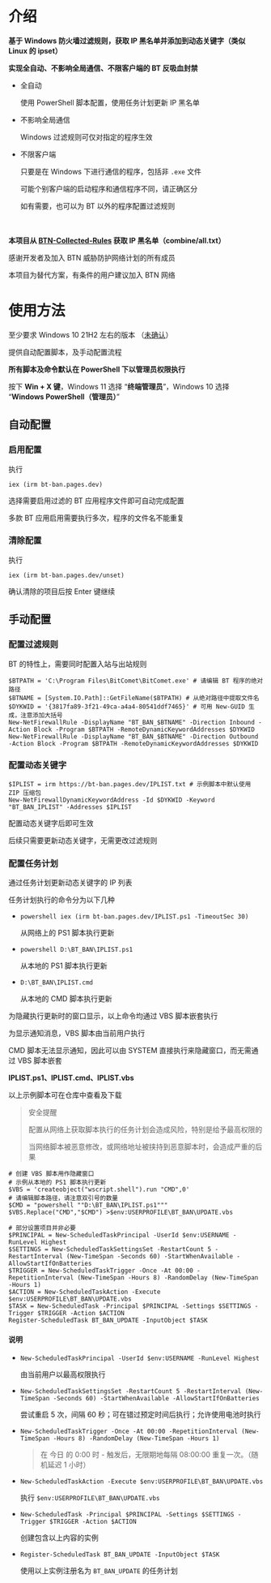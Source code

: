 # 介绍

**基于 Windows 防火墙过滤规则，获取 IP 黑名单并添加到动态关键字（类似 Linux 的 ipset）**

**实现全自动、不影响全局通信、不限客户端的 BT 反吸血封禁**

- 全自动

  使用 PowerShell 脚本配置，使用任务计划更新 IP 黑名单

- 不影响全局通信

  Windows 过滤规则可仅对指定的程序生效

- 不限客户端

  只要是在 Windows 下进行通信的程序，包括非 `.exe` 文件

  可能个别客户端的启动程序和通信程序不同，请正确区分

  如有需要，也可以为 BT 以外的程序配置过滤规则

　

**本项目从 [BTN-Collected-Rules](https://github.com/PBH-BTN/BTN-Collected-Rules) 获取 IP 黑名单（combine/all.txt）**

感谢开发者及加入 BTN 威胁防护网络计划的所有成员

本项目为替代方案，有条件的用户建议加入 BTN 网络

# 使用方法

至少要求 Windows 10 21H2 左右的版本 （[未确认](https://github.com/MicrosoftDocs/windows-powershell-docs/blob/main/docset/winserver2022-ps/netsecurity/Get-NetFirewallDynamicKeywordAddress.md)）

提供自动配置脚本，及手动配置流程

**所有脚本及命令默认在 PowerShell 下以管理员权限执行**

按下 **Win + X 键**，Windows 11 选择 “**终端管理员**”，Windows 10 选择 “**Windows PowerShell（管理员）**”

## 自动配置

### 启用配置

执行

`iex (irm bt-ban.pages.dev)`

选择需要启用过滤的 BT 应用程序文件即可自动完成配置

多款 BT 应用启用需要执行多次，程序的文件名不能重复

### 清除配置

执行

`iex (irm bt-ban.pages.dev/unset)`

确认清除的项目后按 Enter 键继续

## 手动配置

### 配置过滤规则

BT 的特性上，需要同时配置入站与出站规则

```
$BTPATH = 'C:\Program Files\BitComet\BitComet.exe' # 请编辑 BT 程序的绝对路径
$BTNAME = [System.IO.Path]::GetFileName($BTPATH) # 从绝对路径中提取文件名
$DYKWID = '{3817fa89-3f21-49ca-a4a4-80541ddf7465}' # 可用 New-GUID 生成，注意添加大括号
New-NetFirewallRule -DisplayName "BT_BAN_$BTNAME" -Direction Inbound -Action Block -Program $BTPATH -RemoteDynamicKeywordAddresses $DYKWID
New-NetFirewallRule -DisplayName "BT_BAN_$BTNAME" -Direction Outbound -Action Block -Program $BTPATH -RemoteDynamicKeywordAddresses $DYKWID
```

### 配置动态关键字

```
$IPLIST = irm https://bt-ban.pages.dev/IPLIST.txt # 示例脚本中默认使用 ZIP 压缩包
New-NetFirewallDynamicKeywordAddress -Id $DYKWID -Keyword "BT_BAN_IPLIST" -Addresses $IPLIST
```

配置动态关键字后即可生效

后续只需要更新动态关键字，无需更改过滤规则

### 配置任务计划

通过任务计划更新动态关键字的 IP 列表

任务计划执行的命令分为以下几种

- `powershell iex (irm bt-ban.pages.dev/IPLIST.ps1 -TimeoutSec 30)`

  从网络上的 PS1 脚本执行更新
  
- `powershell D:\BT_BAN\IPLIST.ps1`

  从本地的 PS1 脚本执行更新

- `D:\BT_BAN\IPLIST.cmd`

  从本地的 CMD 脚本执行更新

为隐藏执行更新时的窗口显示，以上命令均通过 VBS 脚本嵌套执行

为显示通知消息，VBS 脚本由当前用户执行

CMD 脚本无法显示通知，因此可以由 SYSTEM 直接执行来隐藏窗口，而无需通过 VBS 脚本嵌套

**IPLIST.ps1、IPLIST.cmd、IPLIST.vbs** 

以上示例脚本可在仓库中查看及下载

> 安全提醒
> 
> 配置从网络上获取脚本执行的任务计划会造成风险，特别是给予最高权限的
> 
> 当网络脚本被恶意修改，或网络地址被挟持到恶意脚本时，会造成严重的后果

```
# 创建 VBS 脚本用作隐藏窗口
# 示例从本地的 PS1 脚本执行更新
$VBS = 'createobject("wscript.shell").run "CMD",0'
# 请编辑脚本路径，请注意双引号的数量
$CMD = "powershell ""D:\BT_BAN\IPLIST.ps1"""
$VBS.Replace("CMD","$CMD") >$env:USERPROFILE\BT_BAN\UPDATE.vbs

# 部分设置项目并非必要
$PRINCIPAL = New-ScheduledTaskPrincipal -UserId $env:USERNAME -RunLevel Highest
$SETTINGS = New-ScheduledTaskSettingsSet -RestartCount 5 -RestartInterval (New-TimeSpan -Seconds 60) -StartWhenAvailable -AllowStartIfOnBatteries
$TRIGGER = New-ScheduledTaskTrigger -Once -At 00:00 -RepetitionInterval (New-TimeSpan -Hours 8) -RandomDelay (New-TimeSpan -Hours 1)
$ACTION = New-ScheduledTaskAction -Execute $env:USERPROFILE\BT_BAN\UPDATE.vbs
$TASK = New-ScheduledTask -Principal $PRINCIPAL -Settings $SETTINGS -Trigger $TRIGGER -Action $ACTION
Register-ScheduledTask BT_BAN_UPDATE -InputObject $TASK
```

#### 说明

- `New-ScheduledTaskPrincipal -UserId $env:USERNAME -RunLevel Highest`

  由当前用户以最高权限执行

- `New-ScheduledTaskSettingsSet -RestartCount 5 -RestartInterval (New-TimeSpan -Seconds 60) -StartWhenAvailable -AllowStartIfOnBatteries`

  尝试重启 5 次，间隔 60 秒；可在错过预定时间后执行；允许使用电池时执行

- `New-ScheduledTaskTrigger -Once -At 00:00 -RepetitionInterval (New-TimeSpan -Hours 8) -RandomDelay (New-TimeSpan -Hours 1)`

  > 在 今日 的 0:00 时 - 触发后，无限期地每隔 08:00:00 重复一次。（随机延迟 1 小时）

- `New-ScheduledTaskAction -Execute $env:USERPROFILE\BT_BAN\UPDATE.vbs`

  执行 `$env:USERPROFILE\BT_BAN\UPDATE.vbs`

- `New-ScheduledTask -Principal $PRINCIPAL -Settings $SETTINGS -Trigger $TRIGGER -Action $ACTION`

  创建包含以上内容的实例

- `Register-ScheduledTask BT_BAN_UPDATE -InputObject $TASK`

  使用以上实例注册名为 `BT_BAN_UPDATE` 的任务计划
